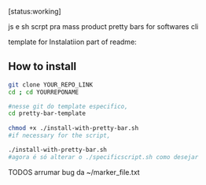 [status:working]

js e sh scrpt pra mass product pretty bars for softwares cli




template for Instalatiion part of readme:




## How to install
```bash
git clone YOUR_REPO_LINK
cd ; cd YOURREPONAME

#nesse git do template especifico,
cd pretty-bar-template
 
chmod +x ./install-with-pretty-bar.sh
#if necessary for the script,

./install-with-pretty-bar.sh
#agora é só alterar o ./specificscript.sh como desejar

```



TODOS
arrumar bug da ~/marker_file.txt
